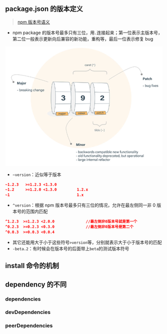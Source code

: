## package.json 的版本定义

> [npm 版本号语义](https://docs.npmjs.com/misc/semver.html)

- npm package 的版本号最多只有三位，用`.`连接起来；第一位表示主版本号，第二位一般表示更新向后兼容的新功能，重构等，最后一位表示修复 bug

![image-20200701184919910](../images/image-20200701184919910.png)

- `~version`：近似等于版本

```json
~1.2.3   >=1.2.3 <1.3.0
~1.2	 >=1.2.0 <1.3.0			1.2.x
~1								1.x
```

- `^version`：根据 npm 版本号最多只有三位的情况，允许在最左侧同一非 0 版本号的范围内匹配

```json
^1.2.3 	>=1.2.3 <2.0.0				//最左侧非0版本号就是第一个
^0.2.3  >=0.2.3 <0.3.0				//最左侧非0版本号是第二个
^0.0.3 	>=0.0.3 <0.0.4
```

- 其它还能用大于小于这些符号`>version`等，分别就表示大于小于版本号的匹配
- `-beta.2`：有时候会在版本号的后面带上`beta`的测试版本符号

## install 命令的机制

## dependency 的不同

### dependencies

### devDependencies

### peerDependencies

